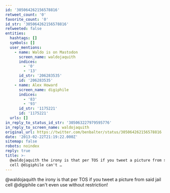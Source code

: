 ```yaml
---
id: '305064262156578816'
retweet_count: '0'
favorite_count: '0'
id_str: '305064262156578816'
retweeted: false
entities:
  hashtags: []
  symbols: []
  user_mentions:
    - name: Waldo is on Mastodon
      screen_name: waldojaquith
      indices:
        - '0'
        - '13'
      id_str: '206283535'
      id: '206283535'
    - name: Alex Howard
      screen_name: digiphile
      indices:
        - '83'
        - '93'
      id_str: '1175221'
      id: '1175221'
  urls: []
in_reply_to_status_id_str: '305063227979595776'
in_reply_to_screen_name: waldojaquith
original_url: https://twitter.com/benbalter/status/305064262156578816
date: '2013-02-22T21:19:22.000Z'
sitemap: false
robots: noindex
reply: true
title: >-
  @waldojaquith the irony is that per TOS if you tweet a picture from said jail
  cell @digiphile can't …
---
```


@waldojaquith the irony is that per TOS if you tweet a picture from said jail cell @digiphile can't even use without restriction!